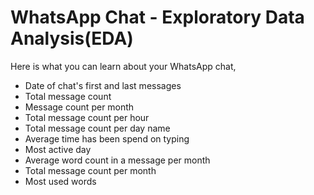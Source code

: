 

# WhatsApp Chat - Exploratory Data Analysis(EDA)



Here is what you can learn about your WhatsApp chat,

* Date of chat's first and last messages 
* Total message count
* Message count per month
* Total message count per hour
* Total message count per day name
* Average time has been spend on typing
* Most active day
* Average word count in a message per month
* Total message count per month
* Most used words